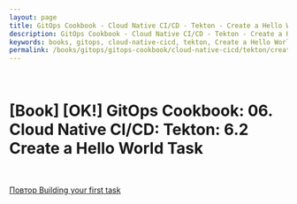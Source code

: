 ```yaml
---
layout: page
title: GitOps Cookbook - Cloud Native CI/CD - Tekton - Create a Hello World Task
description: GitOps Cookbook - Cloud Native CI/CD - Tekton - Create a Hello World Task
keywords: books, gitops, cloud-native-cicd, tekton, Create a Hello World Task
permalink: /books/gitops/gitops-cookbook/cloud-native-cicd/tekton/create-a-hello-world-task/
---
```


<br/>

# [Book] [OK!] GitOps Cookbook: 06. Cloud Native CI/CD: Tekton: 6.2 Create a Hello World Task

<br/>

[Повтор Building your first task](/books/ci-cd/tekton/building-ci-cd-systems-using-tekton/stepping-into-tasks/)
